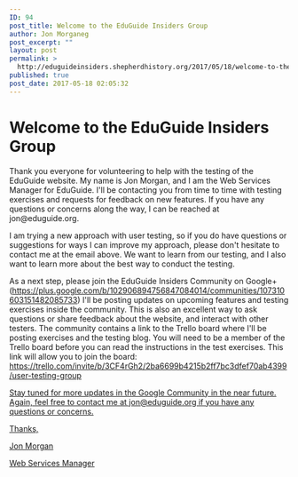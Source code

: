 ```yaml
---
ID: 94
post_title: Welcome to the EduGuide Insiders Group
author: Jon Morganeg
post_excerpt: ""
layout: post
permalink: >
  http://eduguideinsiders.shepherdhistory.org/2017/05/18/welcome-to-the-eduguide-insiders-group/
published: true
post_date: 2017-05-18 02:05:32
---
```

<h1>Welcome to the EduGuide Insiders Group</h1>
<p></p>
<p>Thank you everyone for volunteering to help with the testing of the EduGuide website. My name is Jon Morgan, and I am the Web Services Manager for EduGuide. I'll be contacting you from time to time with testing exercises and requests for feedback on new features. If you have any questions or concerns along the way, I can be reached at jon@eduguide.org.</p>
<p></p>
<p>I am trying a new approach with user testing, so if you do have questions or suggestions for ways I can improve my approach, please don't hesitate to contact me at the email above. We want to learn from our testing, and I also want to learn more about the best way to conduct the testing.</p>
<p></p>
<p>As a next step, please join the EduGuide Insiders Community on Google+ (<a href="https://plus.google.com/b/102906894756847084014/communities/107310603151482085733">https://plus.google.com/b/102906894756847084014/communities/107310603151482085733</a>) I'll be posting updates on upcoming features and testing exercises inside the community. This is also an excellent way to ask questions or share feedback about the website, and interact with other testers. The community contains a link to the Trello board where I'll be posting exercises and the testing blog. You will need to be a member of the Trello board before you can read the instructions in the test exercises. This link will allow you to join the board: <a href="https://trello.com/invite/b/3CF4rGh2/2ba6699b4215b2ff7bc3dfef70ab4399/user-testing-group">https://trello.com/invite/b/3CF4rGh2/2ba6699b4215b2ff7bc3dfef70ab4399/user-testing-group</p>
<p><u></u></p>
<p>Stay tuned for more updates in the Google Community in the near future. Again, feel free to contact me at jon@eduguide.org if you have any questions or concerns.</p>
<p></p>
<p>Thanks,</p>
<p></p>
<p>Jon Morgan</p>
<p>Web Services Manager</p>